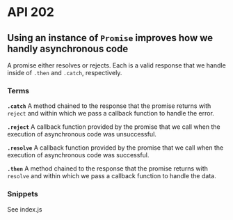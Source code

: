 # API 202
## Using an instance of `Promise` improves how we handly asynchronous code

A promise either resolves or rejects. Each is a valid response that we handle inside of `.then` and `.catch`, respectively.

### Terms
**`.catch`**
A method chained to the response that the promise returns with `reject` and within which we pass a callback function to handle the error.

**`.reject`**
A callback function provided by the promise that we call when the execution of asynchronous code was unsuccessful.


**`.resolve`**
A callback function provided by the promise that we call when the execution of asynchronous code was successful.

**`.then`**
A method chained to the response that the promise returns with `resolve` and within which we pass a callback function to handle the data.


### Snippets
See index.js